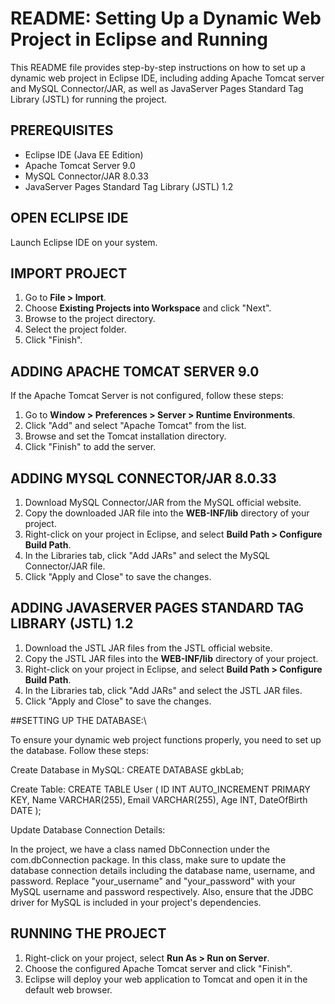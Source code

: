 # README: Setting Up a Dynamic Web Project in Eclipse and Running

This README file provides step-by-step instructions on how to set up a dynamic web project in Eclipse IDE, including adding Apache Tomcat server and MySQL Connector/JAR, as well as JavaServer Pages Standard Tag Library (JSTL) for running the project.

## PREREQUISITES

- Eclipse IDE (Java EE Edition)
- Apache Tomcat Server 9.0 
- MySQL Connector/JAR 8.0.33
- JavaServer Pages Standard Tag Library (JSTL) 1.2

## OPEN ECLIPSE IDE

Launch Eclipse IDE on your system.

## IMPORT PROJECT

1. Go to **File > Import**.
2. Choose **Existing Projects into Workspace** and click "Next".
3. Browse to the project directory.
4. Select the project folder.
5. Click "Finish".

## ADDING APACHE TOMCAT SERVER 9.0

If the Apache Tomcat Server is not configured, follow these steps:

1. Go to **Window > Preferences > Server > Runtime Environments**.
2. Click "Add" and select "Apache Tomcat" from the list.
3. Browse and set the Tomcat installation directory.
4. Click "Finish" to add the server.

## ADDING MYSQL CONNECTOR/JAR 8.0.33

1. Download MySQL Connector/JAR from the MySQL official website.
2. Copy the downloaded JAR file into the **WEB-INF/lib** directory of your project.
3. Right-click on your project in Eclipse, and select **Build Path > Configure Build Path**.
4. In the Libraries tab, click "Add JARs" and select the MySQL Connector/JAR file.
5. Click "Apply and Close" to save the changes.

## ADDING JAVASERVER PAGES STANDARD TAG LIBRARY (JSTL) 1.2

1. Download the JSTL JAR files from the JSTL official website.
2. Copy the JSTL JAR files into the **WEB-INF/lib** directory of your project.
3. Right-click on your project in Eclipse, and select **Build Path > Configure Build Path**.
4. In the Libraries tab, click "Add JARs" and select the JSTL JAR files.
5. Click "Apply and Close" to save the changes.


##SETTING UP THE DATABASE:\

To ensure your dynamic web project functions properly, you need to set up the database. Follow these steps:

Create Database in MySQL:
CREATE DATABASE gkbLab;

Create Table:
CREATE TABLE User (
    ID INT AUTO_INCREMENT PRIMARY KEY,
    Name VARCHAR(255),
    Email VARCHAR(255),
    Age INT,
    DateOfBirth DATE
);

Update Database Connection Details:

In  the project, we have a class named DbConnection under the com.dbConnection package. In this class, make sure to update the database connection details including the database name, username, and password. Replace "your_username" and "your_password" with your MySQL username and password respectively. Also, ensure that the JDBC driver for MySQL is included in your project's dependencies.

## RUNNING THE PROJECT

1. Right-click on your project, select **Run As > Run on Server**.
2. Choose the configured Apache Tomcat server and click "Finish".
3. Eclipse will deploy your web application to Tomcat and open it in the default web browser.
